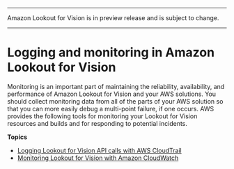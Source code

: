 --------

Amazon Lookout for Vision is in preview release and is subject to change\.

--------

# Logging and monitoring in Amazon Lookout for Vision<a name="security-logging-monitoring"></a>

Monitoring is an important part of maintaining the reliability, availability, and performance of Amazon Lookout for Vision and your AWS solutions\. You should collect monitoring data from all of the parts of your AWS solution so that you can more easily debug a multi\-point failure, if one occurs\. AWS provides the following tools for monitoring your Lookout for Vision resources and builds and for responding to potential incidents\. 

**Topics**
+ [Logging Lookout for Vision API calls with AWS CloudTrail](logging-using-cloudtrail.md)
+ [Monitoring Lookout for Vision with Amazon CloudWatch](security-monitoring-cloudwatch.md)
